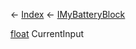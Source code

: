 ← [Index](Api-Index) ← [IMyBatteryBlock](Sandbox.ModAPI.Ingame.IMyBatteryBlock)

[float](System.Single) CurrentInput